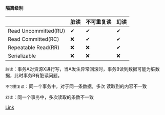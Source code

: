 **隔离级别**

|                      | 脏读 | 不可重复读 | 幻读 |
| -------------------- | ---- | ---------- | ---- |
| Read Uncommitted(RU) | ✔    | ✔          | ✔    |
| Read Committed(RC)   | ❌    | ✔          | ✔    |
| Repeatable Read(RR)  | ❌    | ❌          | ✔    |
| Serializable         | ❌    | ❌          | ❌    |



`脏读`：事务A对资源X进行写，当A发生异常回滚时，事务B读到数据可能为脏数据，此时事务B有脏读问题。



`不可重复读`：同一个事务中，对于同一条数据，多次 读取到的内容不一致



`幻读`：同一个事务中，多次读取的条数不一致



[Link](https://www.bilibili.com/video/BV1ya411t7H4)